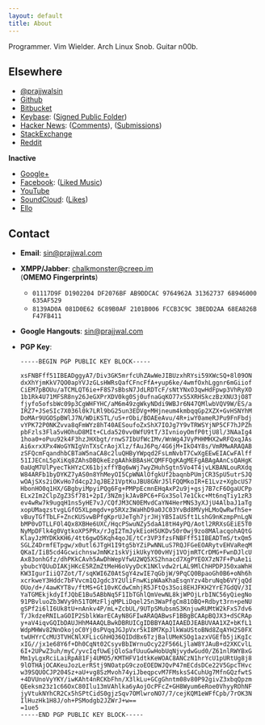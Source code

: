 ```yaml
---
layout: default
title: About
---
```


Programmer. Vim Wielder. Arch Linux Snob. Guitar n00b.

## Elsewhere

* [@prajjwalsin](https://prajjwal.com/@)
* [Github](https://github.com/Prajjwal/)
* [Bitbucket](https://bitbucket.org/prajjwal)
* [Keybase](https://keybase.io/prajjwal): ([Signed Public Folder](https://keybase.pub/prajjwal/))
* [Hacker News](https://news.ycombinator.com/user?id=prajjwal):
([Comments](https://news.ycombinator.com/threads?id=prajjwal)),
([Submissions](https://news.ycombinator.com/submitted?id=prajjwal))
* [StackExchange](http://stackexchange.com/users/267243/prajjwal)
* [Reddit](https://www.reddit.com/user/parentheses-of-doom/)

**Inactive**

* [Google+](https://prajjwal.com/+)
* [Facebook](https://www.facebook.com/prajjwalsin): ([Liked
Music](https://www.facebook.com/prajjwalsin/music?lst=1785043593%3A1785043593%3A1484096087))
* [YouTube](https://www.youtube.com/channel/UCjiTqumggqaSBnP8nJ_2mmQ)
* [SoundCloud](https://soundcloud.com/prajjwal/):
([Likes](https://soundcloud.com/prajjwal/likes))
* [Ello](https://ello.co/prajjwal)

## Contact

* **Email**: [sin@prajjwal.com](mailto:{{site.email}})
* **XMPP/Jabber**: chalkmonster@creep.im  
  (**OMEMO Fingerprints**)
  * `01117D9F D1902204 DF2076BF AB9DDCAC 9764962A 31362737 68946000 635AF529`
  * `8139AD0A 081D0E62 6C89B0AF 2101B006 FCCB3C9C 3BEDD2AA 68EA826B F47FB411`
* **Google Hangouts**: sin@prajjwal.com
* **PGP Key**:

  ```
  -----BEGIN PGP PUBLIC KEY BLOCK-----

  xsFNBFff51IBEADggyA7/Div3GK5mrfcUhZAwWeJIBUzxhRYsi59XWcSQ+8l09ON
  dxXhYjmKkV7QO0apYVJzGLsHWRsQafCFncFfA+yup6ke/4wmfOxhLggnr6mGiiof
  CiEM7pBOUu/aTCMLQT6ie+F8S7sBbsN7JdLRDTcF/sNtYNxO3qwHdFpwp3VhRyXO
  1b1Rk4U71MFSR8ny26JeGXPrXDV0kg0Sj0ufnaGqKO77xS5XRHSkczBzXNU3jO8T
  fjyfo5ofsbWc09p3CgWHFYHC/aM6m49zgWkyNDdi9WBJr6N47QMlwbVQV9W/ES/a
  IRZ7+JSeSIc7X036l0k7LRl9bG25un3EDVg+MHjneum4kmbqqGp2XZX+GvHSNYhM
  DoMAr9UGOSpBWlJ7N/WDiKSTL/uS+rObi/BOAEeAvu/4R+iwY0ameRJPu9FnFbdj
  vYPK72P0NKZvva8qFmWYz8hT40AESoufoZxShX7IOJg7Y9vTRWSYjNP5CF7hJPZh
  pbFzls3Fla5vHOhuD8MIt+CLda520vv0WfU9tT/3IvnioyOmfP0tjU8l/3NAaIg4
  1hoa0+oPuu92k4F3hzJHXbgt/rnwS7IbUfWcIMv/WnWg4JVyPHHMHX2wRFQxqJAs
  Ai6xrxXPx4WoGYNIgVnTXsCrAojXlz/fAuJ6Pq/4G6jM+IkO4Y8s/VmRMwARAQAB
  zSFQcmFqandhbCBTaW5naCA8c2luQHByYWpqd2FsLmNvbT7CwXgEEwEIACwFAlff
  51IJECnL5pXiKq8ZAhsDBQkeEzgAAhkBBAsHCQMFFQgKAgMEFgABAgAAnCsQAHgK
  0aUqM7UlPyecTkHYzCX61bjxffYBq6wWj7wyZHuhSgtn5Vo4T4jvLKBANLouRXdq
  W84ARFb1byDYKZ7yAS0n8YhMeyOI5CpWNAlOfgkUf2baqnbPUmjCR3SpU5utrSJQ
  wOAjSXs2iOKvHo7d4cp2JqJBE21VptKuJBU8GNrJ5lFQQMkoIR+E1Lvz+XgbcUS7
  HbonHO0q1HX/GBgbyiMpyiPQg6Fg+PMPpEcmnEHqAxP2u9j+gsj7B7cF6OgaUCPp
  ELx2Im2ClpZgZ3Sf781+2pI/3NZmjkJAvBPC6+FGx3Sol7e1Ckc+Mt6nqTiy1zR3
  ev4wRw7k9ugqH1ns5yHE7vJ/CQfJM3CN0EMvdCaYN4HerMNS3yXJjU4AlbaJ1aTg
  xopUMaqzstvgLGfO5XLpmgdv+p5RXz3WaHhD9a0JC03YvBd8MVyHLMoQwRwfhSe+
  vBuyTGfTbLF+ZncKUSvwBPfgKprUJeTgh7jrJHjYB5IaUSft1LshG9nKzmpPnLgN
  bMP0vDTLLFOl4Qx8XBHe6UXC/HqcPSwuNZy5daA18tH4yPQ/Aotl2RRXsGEiE5T0
  NyMpDFlk4g0VgtkoXP5PRx/rJgI2TmJykEioH5UKDv50r0wj9zo8MAlacqohAQtG
  KlayJzMYDKkKH6/4tt6gwO5Kqh4qoJE/tCr3VP3fzsFNBFff51IBEADTmS/txQm5
  SGLZ4DrmfETpgw/x0utl6JTgH1I9tg5bYZiPwNNLuS7RQJFGeEOARytvEHVaReqM
  QKaI/IiB5cd4GcwichnswJmNKz1skVjikUkyY00vHVj1VOjmRTCrDMG+FwnDJlcU
  Ax83onhGfz/dhPKkCAvh5AwDhWepVfwU2WQ5XS2hnacd7XgPYEOX7zN7F+PuAe1i
  ybubcYQUuDIAKjHKcE5RZmZtMeH6oVyyDcK1NKlvdw2rLAL9MlChHPDPJ50xaWhH
  KW3IgurIiiQ7Zot/T/sqKWI6Z0AtSgY4zwIE7qGbjW/9PqCQ0BpaoGh0B6+oNh6h
  xcrkweY3Hddc7bFVvcm1QJgdc3Y2UliFnwKipWAaKhaEsqnYzv4bruNqb6VYjqQd
  OUo/d+/4awKYT8v/ftMS+Gt10vKCdwCmhjR5JFtQs3Soi8EHJFKH2YrE7GdQV/3I
  YaTGMEkjkdyIfJQbE1Bu5ABbNq5F1IbTGhlQmVewNL8kjWPOjLrbINC56yQiegNo
  91PBvluoZb3WVy9h51TOMzFljqMPLiDqel25n3WaPfgCm81OBQ+Rdbyt3rn+peNU
  gSPf2i6lI6Uk8tU+nAnkv4P/mL+ZcbUL/9UTpSMubsmS3KnjuwRUMtW2kFxS7dv6
  T/JkdzeRNILaGOIP2SblkWarECAyN8GFIwARAQABwsF1BBgBCAApBQJX3+dSCRAp
  y+aV4iqvGQIbDAUJHhM4AAQLBwkDBRUICgIDBBYAAQIAAEDJEABUVAA1XZ+bKfL1
  WdpMHWv82NnOkojoC0Yj0sPVqqJGJpVxr5kI8M7KpJlkWaUStoBNd8ZqAYH2S0FX
  twUHYrCcMU3TVHCNlXFLicGhHQ36QIDdBx6TzjBalUMeKSOg1azxVGEfb5jiKgIc
  xIG//jx1e68Y6f+Dh0CqNt02CsyvBbIWrnuOcy22F566LjlaW8YJAuB+d2XKCvlL
  6I+2UPwZ3uh/myC/yvcIqfUwEjQloSafUuuGwHobUqNjvydwGud0/Z61nlRWYBxG
  Mm1yLgxRciLaiRpA81Fj4UMO5/KMTHFV1dtkKeWOAC8ANCzN1hrYcU1pURtUg8j8
  9lOTHAjOCAKeuJozLerRStj9NOatpG9czoEOEDWJQvP47mECdsDCe22V5GpcTHvc
  w39SQUOCJP204Sz+aU+vg8SzMvoh74yiJbeqpcvM7FMsksS4CuhUg7MfnGQzfwtS
  +4DVUnoVyYKY/iwKAht4nRCKbFhn/X3lkLu+GCgGhntm08v80P92givZ3xbqQpzm
  QEeksm23z1c66OxC80Ilu13mVAhlka6yAojOcPFcZ+GH8Wyum6eRoe0VhyyROhNF
  jyVtukNYhCR2Cx5hSPtCidS0gjzSqv7OMlwroNO7/7/cejKQM1eWFfCpb/7rOK3N
  IlHuzHk1H8J/oh+PSModgb2JZWrJ+w==
  =1ue5
  -----END PGP PUBLIC KEY BLOCK-----
  ```
